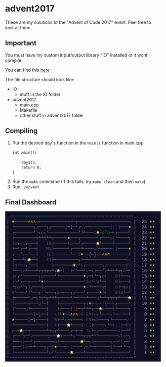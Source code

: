 # advent2017
These are my solutions to the "Advent of Code 2017" event. Feel free to look at them.

## Important
You must have my custom input/output library "IO" installed or it wont compile.

You can find this [here](https://github.com/scott0123/IO)

The file structure should look like:

* IO
    * stuff in the IO folder
* advent2017
    * main.cpp
    * Makefile
    * other stuff in advent2017 folder

## Compiling
1. Put the desired day's function in the `main()` function in main.cpp
    ```
    int main(){

        day1();
        return 0;
    }
    ```
2. Run the `make` command (If this fails, try `make clean` and then `make`)
3. Run `./advent`

## Final Dashboard
![Advent of Code 2017 Scott Liu Dashboard Screenshot](./50stars.png "50/50 Stars")
